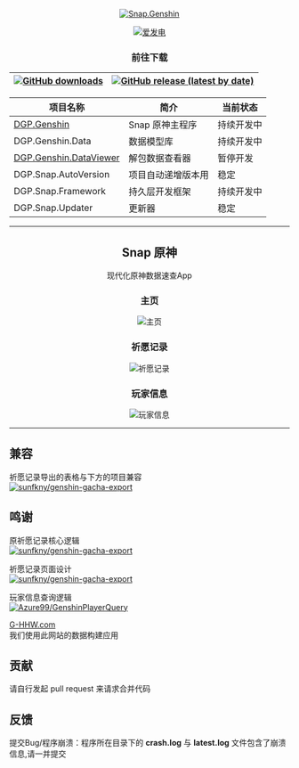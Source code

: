 <div align="center"> 

[![Snap.Genshin](https://socialify.git.ci/DGP-Studio/Snap.Genshin/image?description=1&font=Inter&forks=1&issues=1&language=1&pattern=Circuit%20Board&pulls=1&stargazers=1&theme=Dark)](https://github.com/DGP-Studio/Snap.Genshin/stargazers)

[![爱发电](https://img.shields.io/badge/爱发电-DismissedLight-blue?style=for-the-badge)](https://afdian.net/@DismissedLight)
### 前往下载

|[![GitHub downloads](https://img.shields.io/github/downloads/DGP-Studio/Snap.Genshin/total?style=for-the-badge)](https://github.com/DGP-Studio/Snap.Genshin/releases)|[![GitHub release (latest by date)](https://img.shields.io/github/downloads/DGP-studio/Snap.Genshin/latest/total?style=for-the-badge)](https://github.com/DGP-Studio/Snap.Genshin/releases/latest)|
|-|-|

|项目名称|简介|当前状态|
|-|-|-|
|[DGP.Genshin](#Snap-原神)|Snap 原神主程序|持续开发中|
|DGP.Genshin.Data|数据模型库|持续开发中|
|[DGP.Genshin.DataViewer](#Snap-原神数据查看器)|解包数据查看器|暂停开发|
|DGP.Snap.AutoVersion|项目自动递增版本用|稳定|
|DGP.Snap.Framework|持久层开发框架|持续开发中|
|DGP.Snap.Updater|更新器|稳定|


---
## Snap 原神  

现代化原神数据速查App

### 主页
![主页](https://i.loli.net/2021/08/05/r2GLbuzAISjMpsl.png)
### 祈愿记录
![祈愿记录](https://i.loli.net/2021/08/05/OUJBdI8ucwmesbh.png)
### 玩家信息
![玩家信息](https://i.loli.net/2021/08/05/wuOWK9hpesRE6c5.png)
</div>

---

## 兼容

祈愿记录导出的表格与下方的项目兼容  
[![sunfkny/genshin-gacha-export](https://img.shields.io/badge/voderl-genshin_gacha_analyzer-green?style=for-the-badge)](https://github.com/voderl/genshin-gacha-analyzer)


## 鸣谢

原祈愿记录核心逻辑  
[![sunfkny/genshin-gacha-export](https://img.shields.io/badge/sunfkny-genshin_gacha_export-yellow?style=for-the-badge)](https://github.com/sunfkny/genshin-gacha-export)

祈愿记录页面设计  
[![sunfkny/genshin-gacha-export](https://img.shields.io/badge/Scighost-KeqingNiuza-yellow?style=for-the-badge)](https://github.com/Scighost/KeqingNiuza)

玩家信息查询逻辑  
[![Azure99/GenshinPlayerQuery](https://img.shields.io/badge/Azure99-GenshinPlayerQuery-yellow?style=for-the-badge)](https://github.com/Azure99/GenshinPlayerQuery)

[G-HHW.com](g-hhw.com)  
我们使用此网站的数据构建应用

## 贡献

请自行发起 pull request 来请求合并代码  

## 反馈

提交Bug/程序崩溃：程序所在目录下的 **crash.log** 与 **latest.log** 文件包含了崩溃信息,请一并提交